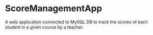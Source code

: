 # ScoreManagementApp
A web application connected to MySQL DB to track the scores of each student in a given course by a teacher. 
